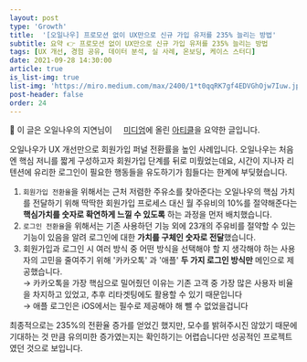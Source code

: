 ```yaml
---
layout: post
type: 'Growth'
title:  '[오일나우] 프로모션 없이 UX만으로 신규 가입 유저를 235% 늘리는 방법'
subtitle: 요약 👉 프로모션 없이 UX만으로 신규 가입 유저를 235% 늘리는 방법
tags: [UX 개선, 경험 공유, 데이터 분석, 실 사례, 온보딩, 케이스 스터디]
date: 2021-09-28 14:30:00
article: true
is_list-img: true
list-img: 'https://miro.medium.com/max/2400/1*t0qqRK7gf4EDVGhOjw7Iuw.jpeg'
post-header: false
order: 24
---
```


<p class="text-gray">
 🔗 이 글은 오일나우의 지연님이 <a href='https://medium.com/%EC%98%A4%EC%9D%BC%EB%82%98%EC%9A%B0-%ED%8C%80-%EB%B8%94%EB%A1%9C%EA%B7%B8/' target='blank' rel='nofollow' id='outlink1' onclick='clickedOutlink(outlink1)'><img src='https://www.google.com/s2/favicons?sz=64&domain=https://medium.com/' style='display:inline; height: 1em; position: relative; bottom: -2px; margin-right: 2px;'>미디엄</a>에 올린 <a href='https://medium.com/%EC%98%A4%EC%9D%BC%EB%82%98%EC%9A%B0-%ED%8C%80-%EB%B8%94%EB%A1%9C%EA%B7%B8/%ED%94%84%EB%A1%9C%EB%AA%A8%EC%85%98-%EC%97%86%EC%9D%B4-ux%EB%A7%8C%EC%9C%BC%EB%A1%9C-%EC%8B%A0%EA%B7%9C-%EA%B0%80%EC%9E%85-%EC%9C%A0%EC%A0%80%EB%A5%BC-235-%EB%8A%98%EB%A6%AC%EB%8A%94-%EB%B0%A9%EB%B2%95-128dac4f92b0' target='blank' rel='nofollow' id='outlink2' onclick='clickedOutlink(outlink2)'>아티클</a>을 요약한 글입니다.
</p>

오일나우가 UX 개선만으로 회원가입 퍼널 전환률을 높인 사례입니다. 오일나우는 처음엔 핵심 저니를 짧게 구성하고자 회원가입 단계를 뒤로 미뤘었는데요, 시간이 지나자 리텐션에 유리한 로그인이 필요한 행동들을 유도하기가 힘들다는 한계에 부딪혔습니다.

1. `회원가입 전환율`을 위해서는 근처 저렴한 주유소를 찾아준다는 오일나우의 핵심 가치를 전달하기 위해 딱딱한 회원가입 프로세스 대신 월 주유비의 10%를 절약해준다는 **핵심가치를 숫자로 확연하게 느낄 수 있도록** 하는 과정을 먼저 배치했습니다.
2. `로그인 전환율`을 위해서는 기존 사용하던 기능 외에 23개의 주유비를 절약할 수 있는 기능이 있음을 알려 로그인에 대한 **가치를 구체인 숫자로 전달**했습니다.
3. 회원가입과 로그인 시 여러 방식 중 어떤 방식을 선택해야 할 지 생각해야 하는 사용자의 고민을 줄여주기 위해 '카카오톡' 과 '애플' **두 가지 로그인 방식만** 메인으로 제공했습니다.  
→ 카카오톡을 가장 핵심으로 밀어줬던 이유는 기존 고객 중 가장 많은 사용자 비율을 차지하고 있었고, 추후 리타겟팅에도 활용할 수 있기 때문입니다  
→ 애플 로그인은 iOS에서는 필수로 제공해야 해 뺄 수 없었을겁니다

최종적으로는 235%의 전환율 증가를 얻었긴 했지만, 모수를 밝혀주시진 않았기 때문에 기대하는 것 만큼 유의미한 증가였는지는 확인하기는 어렵습니다만 성공적인 프로젝트였던 것으로 보입니다.